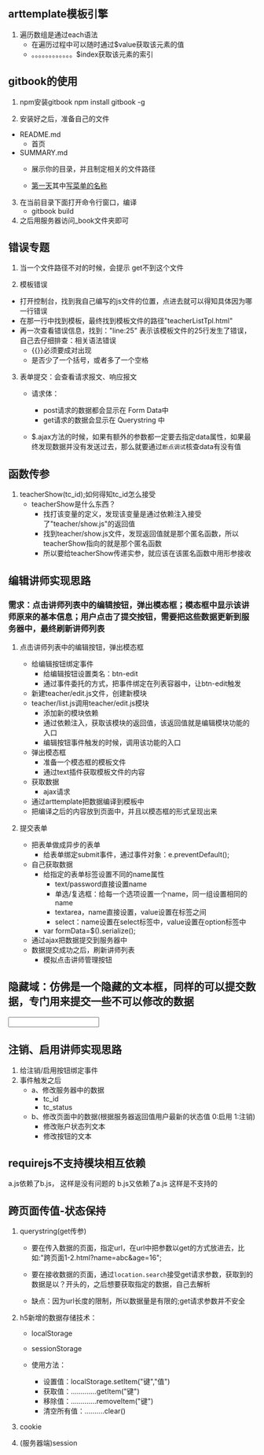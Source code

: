 ## arttemplate模板引擎
1. 遍历数组是通过each语法
    + 在遍历过程中可以随时通过$value获取该元素的值
    + 。。。。。。。。。。。。$index获取该元素的索引


## gitbook的使用
1. npm安装gitbook
npm install gitbook -g

2. 安装好之后，准备自己的文件
+ README.md
    - 首页
+ SUMMARY.md
    - 展示你的目录，并且制定相关的文件路径

    - [第一天](第一天.md)其中[写菜单的名称](文件的路径)
3. 在当前目录下面打开命令行窗口，编译
    - gitbook build
4. 之后用服务器访问_book文件夹即可


## 错误专题
1. 当一个文件路径不对的时候，会提示 get不到这个文件

2. 模板错误
+ 打开控制台，找到我自己编写的js文件的位置，点进去就可以得知具体因为哪一行错误
+ 在那一行中找到模板，最终找到模板文件的路径"teacherListTpl.html"
+ 再一次查看错误信息，找到："line:25" 表示该模板文件的25行发生了错误，自己去仔细排查：相关语法错误
    - {{}}必须要成对出现
    + 是否少了一个括号，或者多了一个空格

3. 表单提交：会查看请求报文、响应报文
    + 请求体：
        - post请求的数据都会显示在 Form Data中
        - get请求的数据会显示在 Querystring 中

    + $.ajax方法的时候，如果有额外的参数都一定要去指定data属性，如果最终发现数据并没有发送过去，那么就要通过`断点调试`核查data有没有值

## 函数传参
1. teacherShow(tc_id);如何得知tc_id怎么接受
    + teacherShow是什么东西？
        - 找打该变量的定义，发现该变量是通过依赖注入接受了"teacher/show.js"的返回值
        - 找到teacher/show.js文件，发现返回值就是那个匿名函数，所以teacherShow指向的就是那个匿名函数
        - 所以要给teacherShow传递实参，就应该在该匿名函数中用形参接收


## 编辑讲师实现思路
### 需求：点击讲师列表中的编辑按钮，弹出模态框；模态框中显示该讲师原来的基本信息；用户点击了提交按钮，需要把这些数据更新到服务器中，最终刷新讲师列表
1. 点击讲师列表中的编辑按钮，弹出模态框
    + 给编辑按钮绑定事件
        - 给编辑按钮设置类名：btn-edit
        - 通过事件委托的方式，把事件绑定在列表容器中，让btn-edit触发
    + 新建teacher/edit.js文件，创建新模块
    + teacher/list.js调用teacher/edit.js模块
        - 添加新的模块依赖
        - 通过依赖注入，获取该模块的返回值，该返回值就是编辑模块功能的入口
        - 编辑按钮事件触发的时候，调用该功能的入口
    + 弹出模态框
        - 准备一个模态框的模板文件
        - 通过text插件获取模板文件的内容
    + 获取数据
        - ajax请求
    + 通过arttemplate把数据编译到模板中
    + 把编译之后的内容放到页面中，并且以模态框的形式呈现出来

2. 提交表单
    + 把表单做成异步的表单
        - 给表单绑定submit事件，通过事件对象：e.preventDefault();
    + 自己获取数据
        - 给指定的表单标签设置不同的name属性
            - text/password直接设置name
            - 单选/复选框：给每一个选项设置一个name，同一组设置相同的name
            - textarea，name直接设置，value设置在标签之间
            - select：name设置在select标签中，value设置在option标签中
        - var formData=$().serialize();
    + 通过ajax把数据提交到服务器中
    + 数据提交成功之后，刷新讲师列表
        - 模拟点击讲师管理按钮

## 隐藏域：仿佛是一个隐藏的文本框，同样的可以提交数据，专门用来提交一些不可以修改的数据
<input type="hide"/>

## 注销、启用讲师实现思路
1. 给注销/启用按钮绑定事件
2. 事件触发之后
    + a、修改服务器中的数据
        - tc_id
        + tc_status
    + b、修改页面中的数据(根据服务器返回值用户最新的状态值 0:启用 1:注销)
        -  修改账户状态列文本
        -  修改按钮的文本

## requirejs不支持模块相互依赖
a.js依赖了b.js，  这样是没有问题的
b.js又依赖了a.js    这样是不支持的

## 跨页面传值-状态保持
1. querystring(get传参)
    + 要在传入数据的页面，指定url，在url中把参数以get的方式放进去，比如:"跨页面1-2.html?name=abc&age=16";
    + 要在接收数据的页面，通过`location.search`接受get请求参数，获取到的数据是以？开头的，之后想要获取指定的数据，自己去解析

    + 缺点：因为url长度的限制，所以数据量是有限的;get请求参数并不安全

2. h5新增的数据存储技术：
    + localStorage
    + sessionStorage

    + 使用方法：
        - 设置值：localStorage.setItem("键","值")
        - 获取值：.............getItem("键")
        - 移除值：.............removeItem("键")
        - 清空所有值：..........clear()

3. cookie

4. (服务器端)session